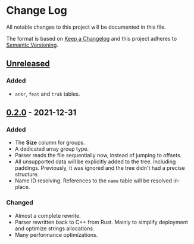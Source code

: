 # Change Log
All notable changes to this project will be documented in this file.

The format is based on [Keep a Changelog](http://keepachangelog.com/)
and this project adheres to [Semantic Versioning](http://semver.org/).

## [Unreleased]
### Added
- `ankr`, `feat` and `trak` tables.

## [0.2.0] - 2021-12-31
### Added
- The **Size** column for groups.
- A dedicated array group type.
- Parser reads the file sequentially now, instead of jumping to offsets.
- All unsupported data will be explicitly added to the tree. Including paddings.
  Previously, it was ignored and the tree didn't had a precise structure.
- Name ID resolving. References to the `name` table will be resolved in-place.

### Changed
- Almost a complete rewrite.
- Parser rewritten back to C++ from Rust. Mainly to simplify deployment and
  optimize strings allocations.
- Many performance optimizations.

[Unreleased]: https://github.com/RazrFalcon/ttf-explorer/compare/v0.2.0...HEAD
[0.2.0]: https://github.com/RazrFalcon/rustybuzz/compare/v0.1.0...v0.2.0
